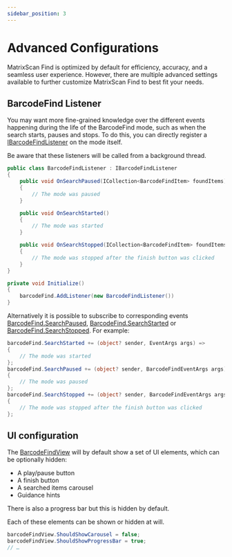 ```yaml
---
sidebar_position: 3
---
```


# Advanced Configurations

MatrixScan Find is optimized by default for efficiency, accuracy, and a seamless user experience. However, there are multiple advanced settings available to further customize MatrixScan Find to best fit your needs.

## BarcodeFind Listener

You may want more fine-grained knowledge over the different events happening during the life of the BarcodeFind mode, such as when the search starts, pauses and stops. To do this, you can directly register a [IBarcodeFindListener](https://docs.scandit.com/data-capture-sdk/dotnet.android/barcode-capture/api/barcode-find-listener.html#interface-scandit.datacapture.barcode.find.IBarcodeFindListener) on the mode itself.

Be aware that these listeners will be called from a background thread.

```c#
public class BarcodeFindListener : IBarcodeFindListener
{
    public void OnSearchPaused(ICollection<BarcodeFindItem> foundItems)
    {
        // The mode was paused
    }

    public void OnSearchStarted()
    {
        // The mode was started
    }

    public void OnSearchStopped(ICollection<BarcodeFindItem> foundItems)
    {
        // The mode was stopped after the finish button was clicked
    }
}

private void Initialize()
{
    barcodeFind.AddListener(new BarcodeFindListener())
}
```

Alternatively it is possible to subscribe to corresponding events [BarcodeFind.SearchPaused](https://docs.scandit.com/data-capture-sdk/dotnet.android/barcode-capture/api/barcode-find.html#property-scandit.datacapture.barcode.find.BarcodeFind.SearchPaused), [BarcodeFind.SearchStarted](https://docs.scandit.com/data-capture-sdk/dotnet.android/barcode-capture/api/barcode-find.html#property-scandit.datacapture.barcode.find.BarcodeFind.SearchStarted) or [BarcodeFind.SearchStopped](https://docs.scandit.com/data-capture-sdk/dotnet.android/barcode-capture/api/barcode-find.html#property-scandit.datacapture.barcode.find.BarcodeFind.SearchStopped). For example:

```c#
barcodeFind.SearchStarted += (object? sender, EventArgs args) =>
{
    // The mode was started
};
barcodeFind.SearchPaused += (object? sender, BarcodeFindEventArgs args) =>
{
    // The mode was paused
};
barcodeFind.SearchStopped += (object? sender, BarcodeFindEventArgs args) =>
{
    // The mode was stopped after the finish button was clicked
};
```

## UI configuration

The [BarcodeFindView](https://docs.scandit.com/data-capture-sdk/dotnet.android/barcode-capture/api/ui/barcode-find-view.html#class-scandit.datacapture.barcode.find.ui.BarcodeFindView) will by default show a set of UI elements, which can be optionally hidden:

- A play/pause button
- A finish button
- A searched items carousel
- Guidance hints

There is also a progress bar but this is hidden by default.

Each of these elements can be shown or hidden at will.

```c#
barcodeFindView.ShouldShowCarousel = false;
barcodeFindView.ShouldShowProgressBar = true;
// …
```
